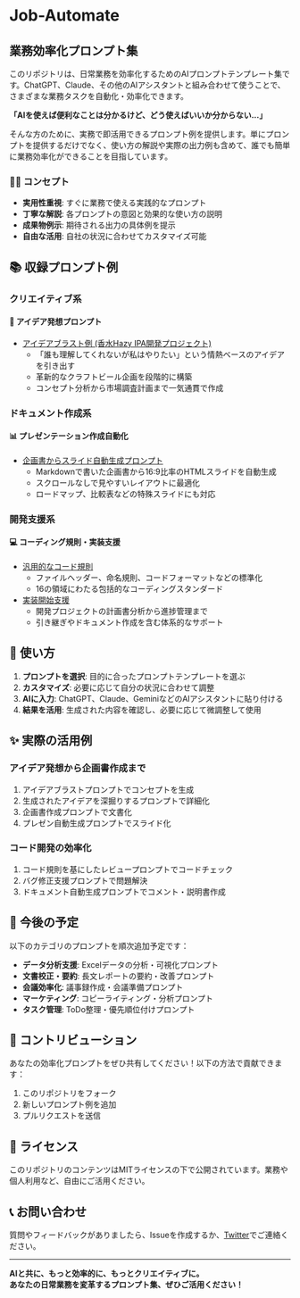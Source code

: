 # Job-Automate

## 業務効率化プロンプト集

このリポジトリは、日常業務を効率化するためのAIプロンプトテンプレート集です。ChatGPT、Claude、その他のAIアシスタントと組み合わせて使うことで、さまざまな業務タスクを自動化・効率化できます。

**「AIを使えば便利なことは分かるけど、どう使えばいいか分からない...」**

そんな方のために、実務で即活用できるプロンプト例を提供します。単にプロンプトを提供するだけでなく、使い方の解説や実際の出力例も含めて、誰でも簡単に業務効率化ができることを目指しています。

### 👨‍💻 コンセプト
- **実用性重視**: すぐに業務で使える実践的なプロンプト
- **丁寧な解説**: 各プロンプトの意図と効果的な使い方の説明
- **成果物例示**: 期待される出力の具体例を提示
- **自由な活用**: 自社の状況に合わせてカスタマイズ可能

## 📚 収録プロンプト例

### クリエイティブ系

#### 📝 アイデア発想プロンプト
- [アイデアブラスト例 (香水Hazy IPA開発プロジェクト)](./BlogSeries/idea-output/1.idea-stream.md)
  - 「誰も理解してくれないが私はやりたい」という情熱ベースのアイデアを引き出す
  - 革新的なクラフトビール企画を段階的に構築
  - コンセプト分析から市場調査計画まで一気通貫で作成

### ドキュメント作成系

#### 📊 プレゼンテーション作成自動化
- [企画書からスライド自動生成プロンプト](./slide/make-slide.md)
  - Markdownで書いた企画書から16:9比率のHTMLスライドを自動生成
  - スクロールなしで見やすいレイアウトに最適化
  - ロードマップ、比較表などの特殊スライドにも対応

### 開発支援系

#### 💻 コーディング規則・実装支援
- [汎用的なコード規則](./Coding/Code-rule)
  - ファイルヘッダー、命名規則、コードフォーマットなどの標準化
  - 16の領域にわたる包括的なコーディングスタンダード
- [実装開始支援](./Coding/implementation-start.md)
  - 開発プロジェクトの計画書分析から進捗管理まで
  - 引き継ぎやドキュメント作成を含む体系的なサポート

## 🚀 使い方

1. **プロンプトを選択**: 目的に合ったプロンプトテンプレートを選ぶ
2. **カスタマイズ**: 必要に応じて自分の状況に合わせて調整
3. **AIに入力**: ChatGPT、Claude、GeminiなどのAIアシスタントに貼り付ける
4. **結果を活用**: 生成された内容を確認し、必要に応じて微調整して使用

## ✨ 実際の活用例

### アイデア発想から企画書作成まで
1. アイデアブラストプロンプトでコンセプトを生成
2. 生成されたアイデアを深掘りするプロンプトで詳細化
3. 企画書作成プロンプトで文書化
4. プレゼン自動生成プロンプトでスライド化

### コード開発の効率化
1. コード規則を基にしたレビュープロンプトでコードチェック
2. バグ修正支援プロンプトで問題解決
3. ドキュメント自動生成プロンプトでコメント・説明書作成

## 📅 今後の予定

以下のカテゴリのプロンプトを順次追加予定です：

- **データ分析支援**: Excelデータの分析・可視化プロンプト
- **文書校正・要約**: 長文レポートの要約・改善プロンプト
- **会議効率化**: 議事録作成・会議準備プロンプト
- **マーケティング**: コピーライティング・分析プロンプト
- **タスク管理**: ToDo整理・優先順位付けプロンプト

## 🤝 コントリビューション

あなたの効率化プロンプトをぜひ共有してください！以下の方法で貢献できます：

1. このリポジトリをフォーク
2. 新しいプロンプト例を追加
3. プルリクエストを送信

## 📝 ライセンス

このリポジトリのコンテンツはMITライセンスの下で公開されています。業務や個人利用など、自由にご活用ください。

## 📞 お問い合わせ

質問やフィードバックがありましたら、Issueを作成するか、[Twitter](https://x.com/rihobeer2)でご連絡ください。

---

**AIと共に、もっと効率的に、もっとクリエイティブに。**  
**あなたの日常業務を変革するプロンプト集、ぜひご活用ください！**
